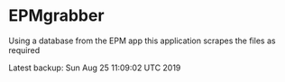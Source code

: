 # EPMgrabber
Using a database from the EPM app this application scrapes the files as required


Latest backup: Sun Aug 25 11:09:02 UTC 2019
